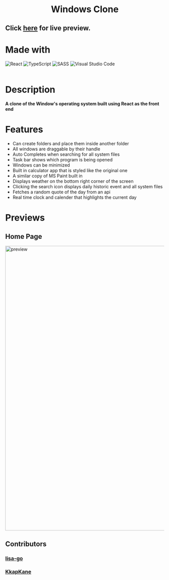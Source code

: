 <h1 align="center"> Windows Clone  </h1>  



<h2> <h2>

Click [here](https://kkapkane.github.io/ReactTS-windows-clone/) for live preview.
# Made with

![React](https://img.shields.io/badge/react-%2320232a.svg?style=for-the-badge&logo=react&logoColor=%2361DAFB)
![TypeScript](https://img.shields.io/badge/typescript-%23007ACC.svg?style=for-the-badge&logo=typescript&logoColor=white)
![SASS](https://img.shields.io/badge/SASS-hotpink.svg?style=for-the-badge&logo=SASS&logoColor=white)
![Visual Studio Code](https://img.shields.io/badge/Visual%20Studio%20Code-0078d7.svg?style=for-the-badge&logo=visual-studio-code&logoColor=white)
<br>
<br>



# Description

<h4> A clone of the Window's operating system built using React as the front end </h4>

<h2> </h2>


# Features
- Can create folders and place them inside another folder
- All windows are draggable by their handle
- Auto Completes when searching for all system files
- Task bar shows which program is being opened
- Windows can be minimized
- Built in calculator app that is styled like the original one
- A similar copy of MS Paint built in
- Displays weather on the bottom right corner of the screen
- Clicking the search icon displays daily historic event and all system files
- Fetches a random quote of the day from an api
- Real time clock and calender that highlights the current day 


# Previews

## Home Page


<img src="https://s9.gifyu.com/images/windowsClone.png" alt="preview" width="900">

## Contributors

 ### [lisa-go](https://github.com/lisa-go) 
 ### [KkapKane](https://github.com/KkapKane) 


